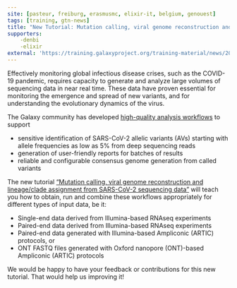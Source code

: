 ```yaml
---
site: [pasteur, freiburg, erasmusmc, elixir-it, belgium, genouest]
tags: [training, gtn-news]
title: "New Tutorial: Mutation calling, viral genome reconstruction and lineage/clade assignment from SARS-CoV-2 sequencing data"
supporters:
    -denbi
    -elixir
external: 'https://training.galaxyproject.org/training-material/news/2021/06/30/tutorial-sars-cov-2-variant-discovery.html'
---
```


<p>Effectively monitoring global infectious disease crises, such as the COVID-19 pandemic, requires capacity to generate and analyze large volumes of sequencing data in near real time. These data have proven essential for monitoring the emergence and spread of new variants, and for understanding the evolutionary dynamics of the virus.</p>

<p>The Galaxy community has developed <a href="https://covid19.galaxyproject.org/">high-quality analysis workflows</a> to support</p>

<ul>
  <li>sensitive identification of SARS-CoV-2 allelic variants (AVs) starting with allele frequencies as low as 5% from deep sequencing reads</li>
  <li>generation of user-friendly reports for batches of results</li>
  <li>reliable and configurable consensus genome generation from called variants</li>
</ul>

<p>The new tutorial <a href="https://training.galaxyproject.org/training-material/topics/variant-analysis/tutorials/sars-cov-2-variant-discovery/tutorial.html">“Mutation calling, viral genome reconstruction and lineage/clade assignment from SARS-CoV-2 sequencing data”</a> will teach you how to obtain, run and combine these workflows appropriately for different types of input data, be it:</p>

<ul>
  <li>Single-end data derived from Illumina-based RNAseq experiments</li>
  <li>Paired-end data derived from Illumina-based RNAseq experiments</li>
  <li>Paired-end data generated with Illumina-based Ampliconic (ARTIC) protocols, or</li>
  <li>ONT FASTQ files generated with Oxford nanopore (ONT)-based Ampliconic (ARTIC) protocols</li>
</ul>

<p>We would be happy to have your feedback or contributions for this new tutorial. That would help us improving it!</p>

